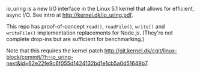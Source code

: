 io_uring is a new I/O interface in the Linux 5.1 kernel that allows for efficient, async I/O. See intro at http://kernel.dk/io_uring.pdf.

This repo has proof-of-concept `read()`, `readFile()`, `write()` and `writeFile()` implementation replacements for Node.js. (They're not complete drop-ins but are sufficient for benchmarking.)

Note that this requires the kernel patch http://git.kernel.dk/cgit/linux-block/commit/?h=io_uring-next&id=62e22fe9c6f055d1424132bd1e1cb5a0d51649b7.

